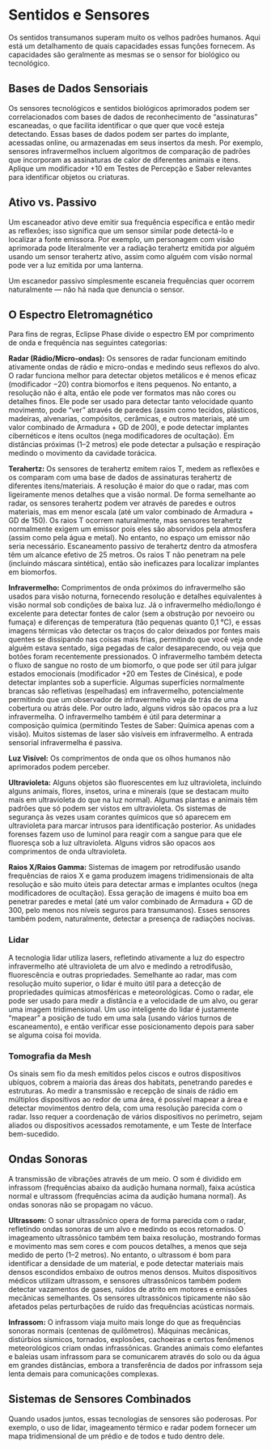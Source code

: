 # Sentidos e Sensores

Os sentidos transumanos superam muito os velhos padrões humanos. Aqui está um detalhamento de quais capacidades essas funções fornecem. As capacidades são geralmente as mesmas se o sensor for biológico ou tecnológico.

## Bases de Dados Sensoriais

Os sensores tecnológicos e sentidos biológicos aprimorados podem ser correlacionados com bases de dados de reconhecimento de “assinaturas” escaneadas, o que facilita identificar o que quer que você esteja detectando. Essas bases de dados podem ser partes do implante, acessadas online, ou armazenadas em seus insertos da mesh. Por exemplo, sensores infravermelhos incluem algoritmos de comparação de padrões que incorporam as assinaturas de calor de diferentes animais e itens. Aplique um modificador +10 em Testes de Percepção e Saber relevantes para identificar objetos ou criaturas.

## Ativo vs. Passivo

Um escaneador ativo deve emitir sua frequência específica e então medir as reflexões; isso significa que um sensor similar pode detectá-lo e localizar a fonte emissora. Por exemplo, um personagem com visão aprimorada pode literalmente ver a radiação terahertz emitida por alguém usando um sensor terahertz ativo, assim como alguém com visão normal pode ver a luz emitida por uma lanterna.

Um escanedor passivo simplesmente escaneia frequências quer ocorrem naturalmente — não há nada que denuncia o sensor.

## O Espectro Eletromagnético

Para fins de regras, Eclipse Phase divide o espectro EM por comprimento de onda e frequência nas seguintes categorias:

**Radar (Rádio/Micro-ondas):** Os sensores de radar funcionam emitindo ativamente ondas de rádio e micro-ondas e medindo seus reflexos do alvo. O radar funciona melhor para detectar objetos metálicos e é menos eficaz (modificador −20) contra biomorfos e itens pequenos. No entanto, a resolução não é alta, então ele pode ver formatos mas não cores ou detalhes finos. Ele pode ser usado para detectar tanto velocidade quanto movimento, pode “ver” através de paredes (assim como tecidos, plásticos, madeiras, alvenarias, compósitos, cerâmicas, e outros materiais, até um valor combinado de Armadura + GD de 200), e pode detectar implantes cibernéticos e itens ocultos (nega modificadores de ocultação). Em distâncias próximas (1–2 metros) ele pode detectar a pulsação e respiração medindo o movimento da cavidade torácica.

**Terahertz:** Os sensores de terahertz emitem raios T, medem as reflexões e os comparam com uma base de dados de assinaturas terahertz de diferentes itens/materiais. A resolução é maior do que o radar, mas com ligeiramente menos detalhes que a visão normal. De forma semelhante ao radar, os sensores terahertz podem ver através de paredes e outros materiais, mas em menor escala (até um valor combinado de Armadura + GD de 150). Os raios T ocorrem naturalmente, mas sensores terahertz normalmente exigem um emissor pois eles são absorvidos pela atmosfera (assim como pela água e metal). No entanto, no espaço um emissor não seria necessário. Escaneamento passivo de terahertz dentro da atmosfera têm um alcance efetivo de 25 metros. Os raios T não penetram na pele (incluindo máscara sintética), então são ineficazes para localizar implantes em biomorfos.

**Infravermelho:** Comprimentos de onda próximos do infravermelho são usados para visão noturna, fornecendo resolução e detalhes equivalentes à visão normal sob condições de baixa luz. Já o infravermelho médio/longo é excelente para detectar fontes de calor (sem a obstrução por nevoeiro ou fumaça) e diferenças de temperatura (tão pequenas quanto 0,1 °C), e essas imagens térmicas vão detectar os traços do calor deixados por fontes mais quentes se dissipando nas coisas mais frias, permitindo que você veja onde alguém estava sentado, siga pegadas de calor desaparecendo, ou veja que botões foram recentemente pressionados. O infravermelho também detecta o fluxo de sangue no rosto de um biomorfo, o que pode ser útil para julgar estados emocionais (modificador +20 em Testes de Cinésica), e pode detectar implantes sob a superfície. Algumas superfícies normalmente brancas são refletivas (espelhadas) em infravermelho, potencialmente permitindo que um observador de infravermelho veja de trás de uma cobertura ou atrás dele. Por outro lado, alguns vidros são opacos pra a luz infravermelha. O infravermelho também é útil para determinar a composição química (permitindo Testes de Saber: Química apenas com a visão). Muitos sistemas de laser são visíveis em infravermelho. A entrada sensorial infravermelha é passiva.

**Luz Visível:** Os comprimentos de onda que os olhos humanos não aprimorados podem perceber.

**Ultravioleta:** Alguns objetos são fluorescentes em luz ultravioleta, incluindo alguns animais, flores, insetos, urina e minerais (que se destacam muito mais em ultravioleta do que na luz normal). Algumas plantas e animais têm padrões que só podem ser vistos em ultravioleta. Os sistemas de segurança às vezes usam corantes químicos que só aparecem em ultravioleta para marcar intrusos para identificação posterior. As unidades forenses fazem uso de luminol para reagir com a sangue para que ele fluoresça sob a luz ultravioleta. Alguns vidros são opacos aos comprimentos de onda ultravioleta.

**Raios X/Raios Gamma:** Sistemas de imagem por retrodifusão usando frequências de raios X e gama produzem imagens tridimensionais de alta resolução e são muito úteis para detectar armas e implantes ocultos (nega modificadores de ocultação). Essa geração de imagens é muito boa em penetrar paredes e metal (até um valor combinado de Armadura + GD de 300, pelo menos nos níveis seguros para transumanos). Esses sensores também podem, naturalmente, detectar a presença de radiações nocivas.

### Lidar

A tecnologia lidar utiliza lasers, refletindo ativamente a luz do espectro infravermelho até ultravioleta de um alvo e medindo a retrodifusão, fluorescência e outras propriedades. Semelhante ao radar, mas com resolução muito superior, o lidar é muito útil para a detecção de propriedades químicas atmosféricas e meteorológicas. Como o radar, ele pode ser usado para medir a distância e a velocidade de um alvo, ou gerar uma imagem tridimensional. Um uso inteligente do lidar é justamente “mapear” a posição de tudo em uma sala (usando vários turnos de escaneamento), e então verificar esse posicionamento depois para saber se alguma coisa foi movida.

### Tomografia da Mesh

Os sinais sem fio da mesh emitidos pelos ciscos e outros dispositivos ubíquos, cobrem a maioria das áreas dos habitats, penetrando paredes e estruturas. Ao medir a transmissão e recepção de sinais de rádio em múltiplos dispositivos ao redor de uma área, é possível mapear a área e detectar movimentos dentro dela, com uma resolução parecida com o radar. Isso requer a coordenação de vários dispositivos no perímetro, sejam aliados ou dispositivos acessados remotamente, e um Teste de Interface bem-sucedido.

## Ondas Sonoras

A transmissão de vibrações através de um meio. O som é dividido em infrassom (frequências abaixo da audição humana normal), faixa acústica normal e ultrassom (frequências acima da audição humana normal). As ondas sonoras não se propagam no vácuo.

**Ultrassom:** O sonar ultrassônico opera de forma parecida com o radar, refletindo ondas sonoras de um alvo e medindo os ecos retornados. O imageamento ultrassônico também tem baixa resolução, mostrando formas e movimento mas sem cores e com poucos detalhes, a menos que seja medido de perto (1–2 metros). No entanto, o ultrassom é bom para identificar a densidade de um material, e pode detectar materiais mais densos escondidos embaixo de outros menos densos. Muitos dispositivos médicos utilizam ultrassom, e sensores ultrassônicos também podem detectar vazamentos de gases, ruídos de atrito em motores e emissões mecânicas semelhantes. Os sensores ultrassônicos tipicamente não são afetados pelas perturbações de ruído das frequências acústicas normais.

**Infrassom:** O infrassom viaja muito mais longe do que as frequências sonoras normais (centenas de quilômetros). Máquinas mecânicas, distúrbios sísmicos, tornados, explosões, cachoeiras e certos fenômenos meteorológicos criam ondas infrassônicas. Grandes animais como elefantes e baleias usam infrassom para se comunicarem através do solo ou da água em grandes distâncias, embora a transferência de dados por infrassom seja lenta demais para comunicações complexas.

## Sistemas de Sensores Combinados

Quando usados juntos, essas tecnologias de sensores são poderosas. Por exemplo, o uso de lidar, imageamento térmico e radar podem fornecer um mapa tridimensional de um prédio e de todos e tudo dentro dele.
